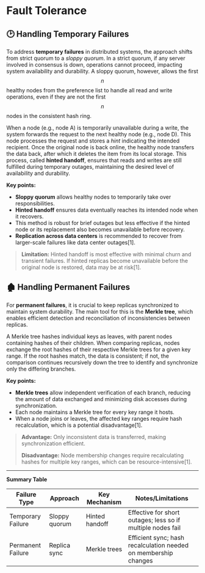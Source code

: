 # Fault Tolerance

## 🕑 Handling Temporary Failures

To address **temporary failures** in distributed systems, the approach shifts from strict quorum to a *sloppy quorum*. In a strict quorum, if any server involved in consensus is down, operations cannot proceed, impacting system availability and durability. A sloppy quorum, however, allows the first $$ n $$ healthy nodes from the preference list to handle all read and write operations, even if they are not the first $$ n $$ nodes in the consistent hash ring.

When a node (e.g., node A) is temporarily unavailable during a write, the system forwards the request to the next healthy node (e.g., node D). This node processes the request and stores a *hint* indicating the intended recipient. Once the original node is back online, the healthy node transfers the data back, after which it deletes the item from its local storage. This process, called **hinted handoff**, ensures that reads and writes are still fulfilled during temporary outages, maintaining the desired level of availability and durability.

**Key points:**
- **Sloppy quorum** allows healthy nodes to temporarily take over responsibilities.
- **Hinted handoff** ensures data eventually reaches its intended node when it recovers.
- This method is robust for brief outages but less effective if the hinted node or its replacement also becomes unavailable before recovery.
- **Replication across data centers** is recommended to recover from larger-scale failures like data center outages[1].

> **Limitation:** Hinted handoff is most effective with minimal churn and transient failures. If hinted replicas become unavailable before the original node is restored, data may be at risk[1].

## 🏚️ Handling Permanent Failures

For **permanent failures**, it is crucial to keep replicas synchronized to maintain system durability. The main tool for this is the **Merkle tree**, which enables efficient detection and reconciliation of inconsistencies between replicas.

A Merkle tree hashes individual keys as leaves, with parent nodes containing hashes of their children. When comparing replicas, nodes exchange the root hashes of their respective Merkle trees for a given key range. If the root hashes match, the data is consistent; if not, the comparison continues recursively down the tree to identify and synchronize only the differing branches.

**Key points:**
- **Merkle trees** allow independent verification of each branch, reducing the amount of data exchanged and minimizing disk accesses during synchronization.
- Each node maintains a Merkle tree for every key range it hosts.
- When a node joins or leaves, the affected key ranges require hash recalculation, which is a potential disadvantage[1].

> **Advantage:** Only inconsistent data is transferred, making synchronization efficient.
>
> **Disadvantage:** Node membership changes require recalculating hashes for multiple key ranges, which can be resource-intensive[1].

---

**Summary Table**

| Failure Type         | Approach           | Key Mechanism         | Notes/Limitations                                               |
|----------------------|--------------------|-----------------------|-----------------------------------------------------------------|
| Temporary Failure    | Sloppy quorum      | Hinted handoff        | Effective for short outages; less so if multiple nodes fail     |
| Permanent Failure    | Replica sync       | Merkle trees          | Efficient sync; hash recalculation needed on membership changes |[1]




